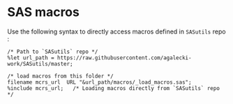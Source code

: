 # SAS macros


Use the following syntax to directly access macros defined in `SASutils` repo :

```
/* Path to `SASutils` repo */
%let url_path = https://raw.githubusercontent.com/agalecki-work/SASutils/master;

/* load macros from this folder */
filename mcrs_url  URL "&url_path/macros/_load_macros.sas";
%include mcrs_url;   /* Loading macros directly from `SASutils` repo */

```


